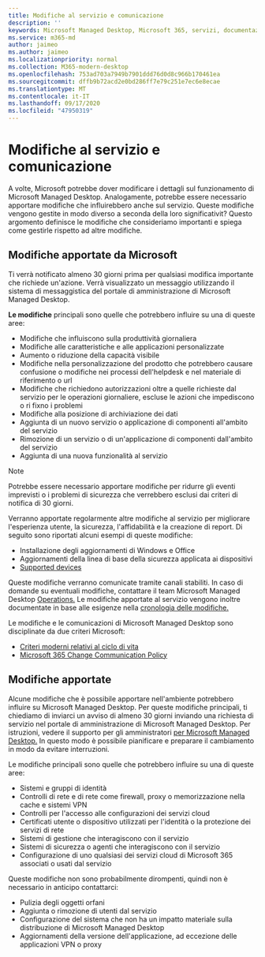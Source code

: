 ```yaml
---
title: Modifiche al servizio e comunicazione
description: ''
keywords: Microsoft Managed Desktop, Microsoft 365, servizi, documentazione
ms.service: m365-md
author: jaimeo
ms.author: jaimeo
ms.localizationpriority: normal
ms.collection: M365-modern-desktop
ms.openlocfilehash: 753ad703a7949b7901ddd76d0d8c966b170461ea
ms.sourcegitcommit: dffb9b72acd2e0bd286ff7e79c251e7ec6e8ecae
ms.translationtype: MT
ms.contentlocale: it-IT
ms.lasthandoff: 09/17/2020
ms.locfileid: "47950319"
---
```

# <a name="service-changes-and-communication"></a>Modifiche al servizio e comunicazione

A volte, Microsoft potrebbe dover modificare i dettagli sul funzionamento di Microsoft Managed Desktop. Analogamente, potrebbe essere necessario apportare modifiche che influirebbero anche sul servizio. Queste modifiche vengono gestite in modo diverso a seconda della loro significativit? Questo argomento definisce le modifiche che consideriamo importanti e spiega come gestirle rispetto ad altre modifiche.



## <a name="changes-made-by-microsoft"></a>Modifiche apportate da Microsoft

Ti verrà notificato almeno 30 giorni prima per qualsiasi modifica importante che richiede un'azione. Verrà visualizzato un messaggio utilizzando il sistema di messaggistica del portale di amministrazione di Microsoft Managed Desktop.

**Le modifiche** principali sono quelle che potrebbero influire su una di queste aree:
- Modifiche che influiscono sulla produttività giornaliera
- Modifiche alle caratteristiche e alle applicazioni personalizzate
- Aumento o riduzione della capacità visibile
- Modifiche nella personalizzazione del prodotto che potrebbero causare confusione o modifiche nei processi dell'helpdesk e nel materiale di riferimento o url
- Modifiche che richiedono autorizzazioni oltre a quelle richieste dal servizio per le operazioni giornaliere, escluse le azioni che impediscono o ri fixno i problemi
- Modifiche alla posizione di archiviazione dei dati
- Aggiunta di un nuovo servizio o applicazione di componenti all'ambito del servizio
- Rimozione di un servizio o di un'applicazione di componenti dall'ambito del servizio
- Aggiunta di una nuova funzionalità al servizio

> [!NOTE]
> Potrebbe essere necessario apportare modifiche per ridurre gli eventi imprevisti o i problemi di sicurezza che verrebbero esclusi dai criteri di notifica di 30 giorni.

Verranno apportate regolarmente altre modifiche al servizio per migliorare l'esperienza utente, la sicurezza, l'affidabilità e la creazione di report. Di seguito sono riportati alcuni esempi di queste modifiche:

- Installazione degli aggiornamenti di Windows e Office
- Aggiornamenti della linea di base della sicurezza applicata ai dispositivi
- [Supported devices](device-list.md)

Queste modifiche verranno comunicate tramite canali stabiliti. In caso di domande su eventuali modifiche, contattare il team Microsoft Managed Desktop [Operations.](../working-with-managed-desktop/admin-support.md) Le modifiche apportate al servizio vengono inoltre documentate in base alle esigenze nella [cronologia delle modifiche.](../change-history-managed-desktop.md)

Le modifiche e le comunicazioni di Microsoft Managed Desktop sono disciplinate da due criteri Microsoft:
- [Criteri moderni relativi al ciclo di vita](https://support.microsoft.com/help/30881/modern-lifecycle-policy)
- [Microsoft 365 Change Communication Policy](https://docs.microsoft.com/office365/admin/manage/message-center?redirectSourcePath=%252fen-us%252farticle%252fMessage-center-in-Office-365-38FB3333-BFCC-4340-A37B-DEDA509C2093&view=o365-worldwide)

## <a name="changes-you-make"></a>Modifiche apportate

Alcune modifiche che è possibile apportare nell'ambiente potrebbero influire su Microsoft Managed Desktop. Per queste modifiche principali, ti chiediamo di inviarci un avviso di almeno 30 giorni inviando una richiesta di servizio nel portale di amministrazione di Microsoft Managed Desktop. Per istruzioni, vedere il supporto per gli amministratori [per Microsoft Managed Desktop.](../working-with-managed-desktop/admin-support.md) In questo modo è possibile pianificare e preparare il cambiamento in modo da evitare interruzioni.

Le modifiche principali sono quelle che potrebbero influire su una di queste aree:

- Sistemi e gruppi di identità
- Controlli di rete e di rete come firewall, proxy o memorizzazione nella cache e sistemi VPN
- Controlli per l'accesso alle configurazioni dei servizi cloud
- Certificati utente o dispositivo utilizzati per l'identità o la protezione dei servizi di rete
- Sistemi di gestione che interagiscono con il servizio
- Sistemi di sicurezza o agenti che interagiscono con il servizio
- Configurazione di uno qualsiasi dei servizi cloud di Microsoft 365 associati o usati dal servizio

Queste modifiche non sono probabilmente dirompenti, quindi non è necessario in anticipo contattarci:

- Pulizia degli oggetti orfani
- Aggiunta o rimozione di utenti dal servizio
- Configurazione del sistema che non ha un impatto materiale sulla distribuzione di Microsoft Managed Desktop
- Aggiornamenti della versione dell'applicazione, ad eccezione delle applicazioni VPN o proxy


